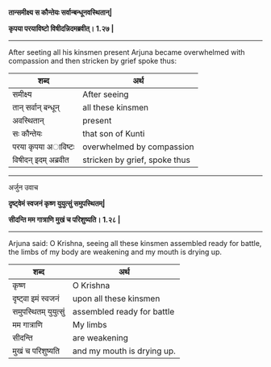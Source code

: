 


**तान्समीक्ष्य स कौन्तेयः सर्वान्बन्धूनवस्थितान्|**

**कृपया परयाविष्टो विषीदन्निदमब्रवीत्। 1.२७ |**

-----

After seeting all his kinsmen present Arjuna became overwhelmed with compassion and then stricken by grief spoke thus:

|शब्द|  अर्थ |
|---|---|
| समीक्ष्य| After seeing |
|तान् सर्वान् बन्धून्| all these kinsmen|
|अवस्थितान् |present|
|सः कौन्तेयः | that son of Kunti  |
|परया कृपया अाविष्टः | overwhelmed by compassion|
|विषीदन् इदम् अब्रवीत| stricken by grief, spoke thus|

-----

अर्जुन उवाच


**दृष्ट्वेमं स्वजनं कृष्ण युयुत्सुं समुपस्थितम्|**

**सीदन्ति मम गात्राणि मुखं च परिशुष्यति। 1.२८ |**

-----

Arjuna said: O Krishna, seeing all these kinsmen assembled ready for battle, the limbs of my body are weakening and my mouth is drying up.

|शब्द|  अर्थ |
|---|---|
| कृष्ण | O Krishna |
| दृष्ट्वा इमं स्वजनं  | upon all these kinsmen|
| समुपस्थितम् युयुत्सुं |assembled ready for battle|
|मम गात्राणि | My limbs  |
| सीदन्ति | are weakening |
|मुखं च परिशुष्यति| and my mouth is drying up.|

